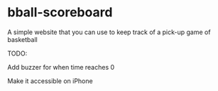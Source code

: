 # bball-scoreboard
A simple website that you can use to keep track of a pick-up game of basketball

TODO: 

Add buzzer for when time reaches 0

Make it accessible on iPhone